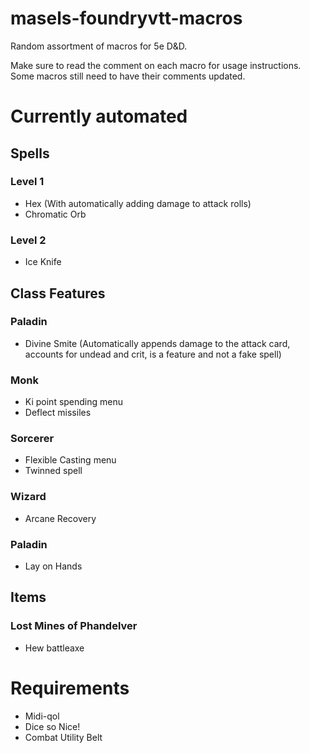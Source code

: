 # masels-foundryvtt-macros
Random assortment of macros for 5e D&D.

Make sure to read the comment on each macro for usage instructions. Some macros still need to have their comments updated.

# Currently automated

## Spells
### Level 1
- Hex (With automatically adding damage to attack rolls)
- Chromatic Orb

### Level 2
- Ice Knife

## Class Features
### Paladin
- Divine Smite (Automatically appends damage to the attack card, accounts for undead and crit, is a feature and not a fake spell)
### Monk
- Ki point spending menu
- Deflect missiles

### Sorcerer
- Flexible Casting menu
- Twinned spell
### Wizard
- Arcane Recovery

### Paladin
- Lay on Hands
## Items
### Lost Mines of Phandelver
- Hew battleaxe
# Requirements
- Midi-qol
- Dice so Nice!
- Combat Utility Belt
